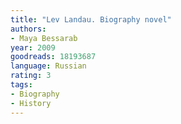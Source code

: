 ```yaml
---
title: "Lev Landau. Biography novel"
authors:
- Maya Bessarab
year: 2009
goodreads: 18193687
language: Russian
rating: 3
tags:
- Biography
- History
---
```

